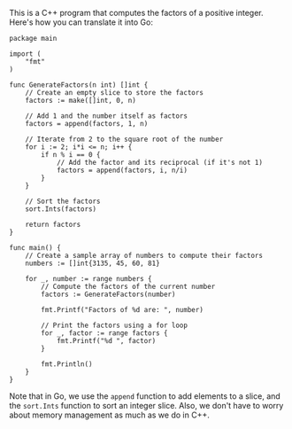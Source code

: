 This is a C++ program that computes the factors of a positive integer. Here's how you can translate it into Go:
```
package main

import (
	"fmt"
)

func GenerateFactors(n int) []int {
    // Create an empty slice to store the factors
    factors := make([]int, 0, n)

    // Add 1 and the number itself as factors
    factors = append(factors, 1, n)

    // Iterate from 2 to the square root of the number
    for i := 2; i*i <= n; i++ {
        if n % i == 0 {
            // Add the factor and its reciprocal (if it's not 1)
            factors = append(factors, i, n/i)
        }
    }

    // Sort the factors
    sort.Ints(factors)

    return factors
}

func main() {
	// Create a sample array of numbers to compute their factors
	numbers := []int{3135, 45, 60, 81}

	for _, number := range numbers {
		// Compute the factors of the current number
		factors := GenerateFactors(number)

		fmt.Printf("Factors of %d are: ", number)

		// Print the factors using a for loop
		for _, factor := range factors {
			fmt.Printf("%d ", factor)
		}

		fmt.Println()
	}
}
```
Note that in Go, we use the `append` function to add elements to a slice, and the `sort.Ints` function to sort an integer slice. Also, we don't have to worry about memory management as much as we do in C++.
